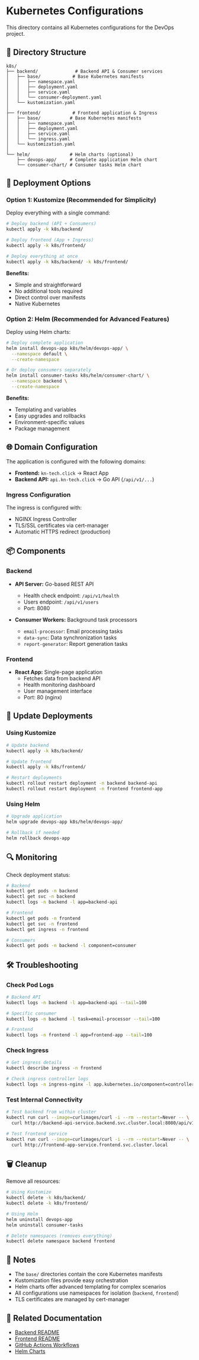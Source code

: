 # Kubernetes Configurations

This directory contains all Kubernetes configurations for the DevOps project.

## 📁 Directory Structure

```
k8s/
├── backend/              # Backend API & Consumer services
│   ├── base/            # Base Kubernetes manifests
│   │   ├── namespace.yaml
│   │   ├── deployment.yaml
│   │   ├── service.yaml
│   │   └── consumer-deployment.yaml
│   └── kustomization.yaml
│
├── frontend/            # Frontend application & Ingress
│   ├── base/           # Base Kubernetes manifests
│   │   ├── namespace.yaml
│   │   ├── deployment.yaml
│   │   ├── service.yaml
│   │   └── ingress.yaml
│   └── kustomization.yaml
│
└── helm/               # Helm charts (optional)
    ├── devops-app/     # Complete application Helm chart
    └── consumer-chart/ # Consumer tasks Helm chart
```

## 🚀 Deployment Options

### Option 1: Kustomize (Recommended for Simplicity)

Deploy everything with a single command:

```bash
# Deploy backend (API + Consumers)
kubectl apply -k k8s/backend/

# Deploy frontend (App + Ingress)
kubectl apply -k k8s/frontend/

# Deploy everything at once
kubectl apply -k k8s/backend/ -k k8s/frontend/
```

**Benefits:**
- Simple and straightforward
- No additional tools required
- Direct control over manifests
- Native Kubernetes

### Option 2: Helm (Recommended for Advanced Features)

Deploy using Helm charts:

```bash
# Deploy complete application
helm install devops-app k8s/helm/devops-app/ \
  --namespace default \
  --create-namespace

# Or deploy consumers separately
helm install consumer-tasks k8s/helm/consumer-chart/ \
  --namespace backend \
  --create-namespace
```

**Benefits:**
- Templating and variables
- Easy upgrades and rollbacks
- Environment-specific values
- Package management

## 🌐 Domain Configuration

The application is configured with the following domains:

- **Frontend:** `kn-tech.click` → React App
- **Backend API:** `api.kn-tech.click` → Go API (`/api/v1/...`)

### Ingress Configuration

The ingress is configured with:
- NGINX Ingress Controller
- TLS/SSL certificates via cert-manager
- Automatic HTTPS redirect (production)

## 📦 Components

### Backend

- **API Server:** Go-based REST API
  - Health check endpoint: `/api/v1/health`
  - Users endpoint: `/api/v1/users`
  - Port: 8080

- **Consumer Workers:** Background task processors
  - `email-processor`: Email processing tasks
  - `data-sync`: Data synchronization tasks
  - `report-generator`: Report generation tasks

### Frontend

- **React App:** Single-page application
  - Fetches data from backend API
  - Health monitoring dashboard
  - User management interface
  - Port: 80 (nginx)

## 🔄 Update Deployments

### Using Kustomize

```bash
# Update backend
kubectl apply -k k8s/backend/

# Update frontend
kubectl apply -k k8s/frontend/

# Restart deployments
kubectl rollout restart deployment -n backend backend-api
kubectl rollout restart deployment -n frontend frontend-app
```

### Using Helm

```bash
# Upgrade application
helm upgrade devops-app k8s/helm/devops-app/

# Rollback if needed
helm rollback devops-app
```

## 🔍 Monitoring

Check deployment status:

```bash
# Backend
kubectl get pods -n backend
kubectl get svc -n backend
kubectl logs -n backend -l app=backend-api

# Frontend
kubectl get pods -n frontend
kubectl get svc -n frontend
kubectl get ingress -n frontend

# Consumers
kubectl get pods -n backend -l component=consumer
```

## 🛠️ Troubleshooting

### Check Pod Logs

```bash
# Backend API
kubectl logs -n backend -l app=backend-api --tail=100

# Specific consumer
kubectl logs -n backend -l task=email-processor --tail=100

# Frontend
kubectl logs -n frontend -l app=frontend-app --tail=100
```

### Check Ingress

```bash
# Get ingress details
kubectl describe ingress -n frontend

# Check ingress controller logs
kubectl logs -n ingress-nginx -l app.kubernetes.io/component=controller
```

### Test Internal Connectivity

```bash
# Test backend from within cluster
kubectl run curl --image=curlimages/curl -i --rm --restart=Never -- \
  curl http://backend-api-service.backend.svc.cluster.local:8080/api/v1/health

# Test frontend service
kubectl run curl --image=curlimages/curl -i --rm --restart=Never -- \
  curl http://frontend-app-service.frontend.svc.cluster.local
```

## 🗑️ Cleanup

Remove all resources:

```bash
# Using Kustomize
kubectl delete -k k8s/backend/
kubectl delete -k k8s/frontend/

# Using Helm
helm uninstall devops-app
helm uninstall consumer-tasks

# Delete namespaces (removes everything)
kubectl delete namespace backend frontend
```

## 📝 Notes

- The `base/` directories contain the core Kubernetes manifests
- Kustomization files provide easy orchestration
- Helm charts offer advanced templating for complex scenarios
- All configurations use namespaces for isolation (`backend`, `frontend`)
- TLS certificates are managed by cert-manager

## 🔗 Related Documentation

- [Backend README](../backend/README.md)
- [Frontend README](../frontend/README.md)
- [GitHub Actions Workflows](../.github/workflows/README.md)
- [Helm Charts](./helm/)
